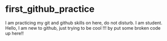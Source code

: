 # first_github_practice
I am practicing my git and github skills on here, do not disturb. I am student.
Hello, I am new to github, just trying to be cool !!! by put some broken code up here!!
